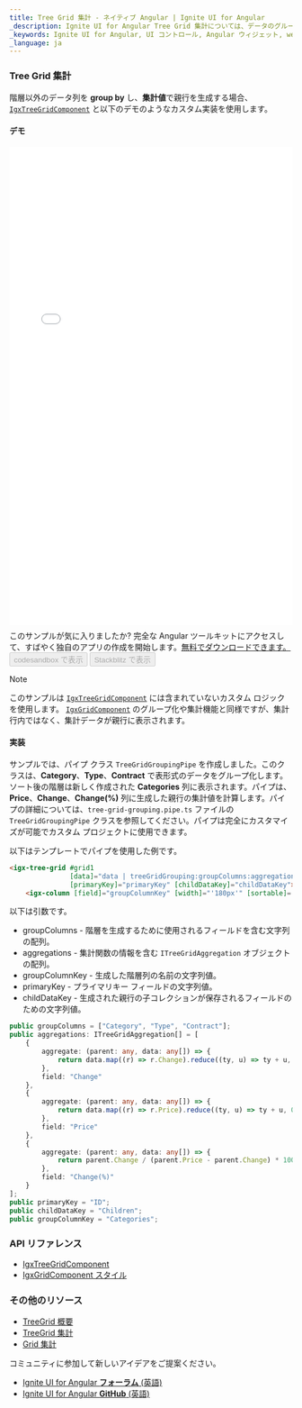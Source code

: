 ```yaml
---
title: Tree Grid 集計 - ネイティブ Angular | Ignite UI for Angular
_description: Ignite UI for Angular Tree Grid 集計については、データのグループ化と集計をご覧ください。
_keywords: Ignite UI for Angular, UI コントロール, Angular ウィジェット, web ウィジェット, UI ウィジェット, Angular, ネイティブ Angular コンポーネント スイート, ネイティブ Angular Controls, ネイティブ Angular コンポーネント ライブラリ, ネイティブ Angular コンポーネント, Angular Tree Grid, Angular Tree Grid コンポーネント, Angular Tree Grid コントロール, Angular 高パフォーマンス Tree Grid, Summaries, Summary, Aggregate, Aggregations
_language: ja
---
```


### Tree Grid 集計
階層以外のデータ列を **group by** し、**集計値**で親行を生成する場合、[`IgxTreeGridComponent`]({environment:angularApiUrl}/classes/igxtreegridcomponent.html) と以下のデモのようなカスタム実装を使用します。

#### デモ

<div class="sample-container loading" style="height:850px">
    <iframe id="treegrid-finjs-iframe" src='{environment:lobDemosBaseUrl}/treegrid-finjs-sample' width="100%" height="100%" seamless="" frameborder="0" onload="onSampleIframeContentLoaded(this);"></iframe>
</div>
<p style="margin: 0;padding-top: 0.5rem">このサンプルが気に入りましたか? 完全な Angular ツールキットにアクセスして、すばやく独自のアプリの作成を開始します。<a class="no-external-icon mchNoDecorate trackCTA" target="_blank" href="https://www.infragistics.com/products/ignite-ui-angular/download" data-xd-ga-action="Download" data-xd-ga-label="Ignite UI for Angular">無料でダウンロードできます。</a></p>
<div>
<button data-localize="codesandbox" disabled class="codesandbox-btn" data-iframe-id="treegrid-finjs-iframe" data-demos-base-url="{environment:lobDemosBaseUrl}">codesandbox で表示</button>
<button data-localize="stackblitz" disabled class="stackblitz-btn" data-iframe-id="treegrid-finjs-iframe" data-demos-base-url="{environment:lobDemosBaseUrl}">Stackblitz で表示</button>
</div>
<div class="divider--half"></div>

> [!NOTE]
> このサンプルは [`IgxTreeGridComponent`]({environment:angularApiUrl}/classes/igxtreegridcomponent.html) には含まれていないカスタム ロジックを使用します。  [`IgxGridComponent`]({environment:angularApiUrl}/classes/igxgridcomponent.html) のグループ化や集計機能と同様ですが、集計行内ではなく、集計データが親行に表示されます。

#### 実装

サンプルでは、パイプ クラス `TreeGridGroupingPipe` を作成しました。このクラスは、**Category**、**Type**、**Contract** で表形式のデータをグループ化します。ソート後の階層は新しく作成された **Categories** 列に表示されます。パイプは、**Price**、**Change**、**Change(%)** 列に生成した親行の集計値を計算します。パイプの詳細については、`tree-grid-grouping.pipe.ts` ファイルの `TreeGridGroupingPipe` クラスを参照してください。パイプは完全にカスタマイズが可能でカスタム プロジェクトに使用できます。

以下はテンプレートでパイプを使用した例です。

```html
<igx-tree-grid #grid1 
               [data]="data | treeGridGrouping:groupColumns:aggregations:groupColumnKey:primaryKey:childDataKey"
               [primaryKey]="primaryKey" [childDataKey]="childDataKey">
    <igx-column [field]="groupColumnKey" [width]="'180px'" [sortable]='true' [resizable]='true' [disableHiding]="true"></igx-column>
```

以下は引数です。
- groupColumns - 階層を生成するために使用されるフィールドを含む文字列の配列。
- aggregations - 集計関数の情報を含む `ITreeGridAggregation` オブジェクトの配列。
- groupColumnKey - 生成した階層列の名前の文字列値。
- primaryKey - プライマリキー フィールドの文字列値。
- childDataKey - 生成された親行の子コレクションが保存されるフィールドのための文字列値。

```typescript
public groupColumns = ["Category", "Type", "Contract"];
public aggregations: ITreeGridAggregation[] = [
    {
        aggregate: (parent: any, data: any[]) => {
            return data.map((r) => r.Change).reduce((ty, u) => ty + u, 0);
        },
        field: "Change"
    },
    {
        aggregate: (parent: any, data: any[]) => {
            return data.map((r) => r.Price).reduce((ty, u) => ty + u, 0);
        },
        field: "Price"
    },
    {
        aggregate: (parent: any, data: any[]) => {
            return parent.Change / (parent.Price - parent.Change) * 100;
        },
        field: "Change(%)"
    }
];
public primaryKey = "ID";
public childDataKey = "Children";
public groupColumnKey = "Categories";
```

### API リファレンス

<div class="divider--half"></div>

* [IgxTreeGridComponent]({environment:angularApiUrl}/classes/igxtreegridcomponent.html)
* [IgxGridComponent スタイル]({environment:sassApiUrl}/#function-igx-grid-theme)

### その他のリソース

<div class="divider--half"></div>

* [TreeGrid 概要](tree_grid.md)
* [TreeGrid 集計](summaries.md)
* [Grid 集計](../grid/summaries.md)

<div class="divider--half"></div>
コミュニティに参加して新しいアイデアをご提案ください。

* [Ignite UI for Angular **フォーラム** (英語) ](https://www.infragistics.com/community/forums/f/ignite-ui-for-angular)
* [Ignite UI for Angular **GitHub** (英語) ](https://github.com/IgniteUI/igniteui-angular)



